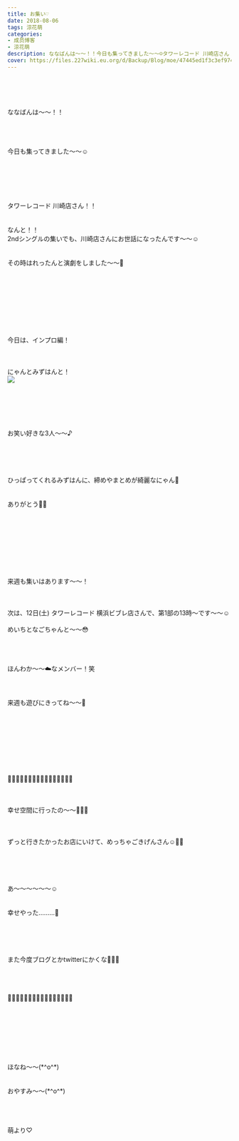 ```yaml
---
title: お集い♡
date: 2018-08-06
tags: 涼花萌
categories: 
- 成员博客
- 涼花萌
description: ななばんは〜〜！！今日も集ってきました〜〜☺️タワーレコード 川崎店さん！！なんと！！2ndシングルの集いでも、川崎店さんにお世話になったんです〜〜☺️その時...
cover: https://files.227wiki.eu.org/d/Backup/Blog/moe/47445ed1f3c3ef97418604fde862b.jpg 
---
```

<div class="blog_detail__main">
<br/>
<br/>
<br/>
<br/>
ななばんは〜〜！！<br/>
<br/>
<br/>
<br/>
<br/>
今日も集ってきました〜〜☺️<br/>
<br/>
<br/>
<br/>
<br/>
<br/>
<br/>
タワーレコード 川崎店さん！！<br/>
<br/>
<br/>
なんと！！<br/>
2ndシングルの集いでも、川崎店さんにお世話になったんです〜〜☺️<br/>
<br/>
<br/>
その時はれったんと演劇をしました〜〜💓<br/>
<br/>
<br/>
<br/>
<br/>
<br/>
<br/>
<br/>
<br/>
<br/>
今日は、インプロ編！<br/>
<br/>
<br/>
<br/>
にゃんとみずはんと！<br/>
<img src="https://files.227wiki.eu.org/d/Backup/Blog/moe/47445ed1f3c3ef97418604fde862b.jpg"><br/>
<br/>
<br/>
<br/>
<br/>
<br/>
<br/>
お笑い好きな3人〜〜♪<br/>
<br/>
<br/>
<br/>
<br/>
<br/>
ひっぱってくれるみずはんに、締めやまとめが綺麗なにゃん💓<br/>
<br/>
<br/>
ありがとう💓💓<br/>
<br/>
<br/>
<br/>
<br/>
<br/>
<br/>
<br/>
<br/>
<br/>
来週も集いはあります〜〜！<br/>
<br/>
<br/>
<br/>
次は、12日(土) タワーレコード 横浜ビブレ店さんで、第1部の13時〜です〜〜☺️<br/>
<br/>
めいちとなごちゃんと〜〜😳<br/>
<br/>
<br/>
<br/>
<br/>
ほんわか〜〜☁️なメンバー！笑<br/>
<br/>
<br/>
<br/>
来週も遊びにきってね〜〜💫<br/>
<br/>
<br/>
<br/>
<br/>
<br/>
<br/>
<br/>
<br/>
<br/>
🍰🍹🍰🍹🍰🍹🍰🍹🍰🍹🍰🍹🍰🍹🍰🍹<br/>
<br/>
<br/>
<br/>
幸せ空間に行ったの〜〜💓💓💓<br/>
<br/>
<br/>
<br/>
ずっと行きたかったお店にいけて、めっちゃごきげんさん☺️💓💓<br/>
<br/>
<br/>
<br/>
<br/>
<br/>
あ〜〜〜〜〜〜☺️<br/>
<br/>
<br/>
幸せやった………💓<br/>
<br/>
<br/>
<br/>
<br/>
<br/>
また今度ブログとかtwitterにかくな💓💓💓<br/>
<br/>
<br/>
<br/>
<br/>
🍹🍰🍹🍰🍹🍰🍹🍰🍹🍰🍹🍰🍹🍰🍹🍰<br/>
<br/>
<br/>
<br/>
<br/>
<br/>
<br/>
<br/>
<br/>
ほなね〜〜(*^o^*)<br/>
<br/>
<br/>
おやすみ〜〜(*^o^*)<br/>
<br/>
<br/>
<br/>
<br/>
萌より♡
<!--twitter-->

<!--//twitter-->
</img></div>